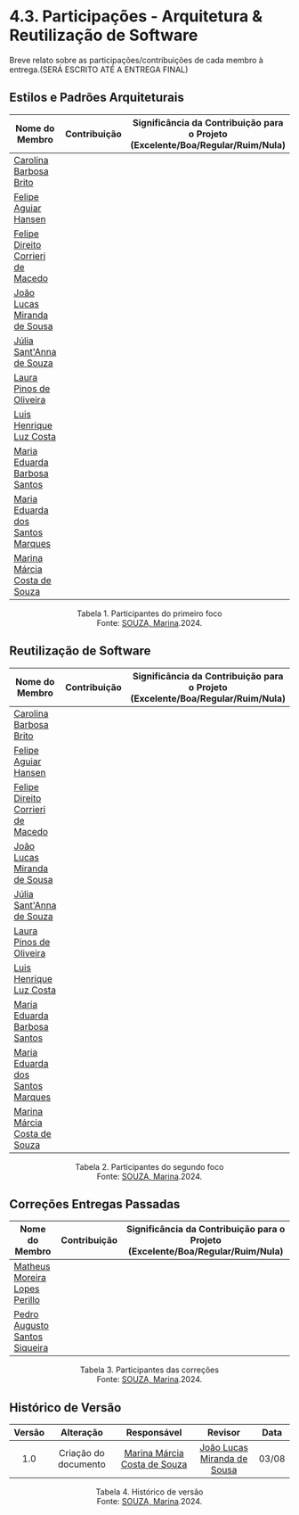 # 4.3. Participações - Arquitetura & Reutilização de Software

Breve relato sobre as participações/contribuições de cada membro à entrega.(SERÁ ESCRITO ATÉ A ENTREGA FINAL)

## **Estilos e Padrões Arquiteturais**

| Nome do Membro| Contribuição | Significância da Contribuição para o Projeto (Excelente/Boa/Regular/Ruim/Nula) |
| --------------| ------------ | ------------------------------------------------------------------------------ |
| [Carolina Barbosa Brito](https://github.comCarolinaBarb) |  |  |
| [Felipe Aguiar Hansen](https://github.com/fhansen98)| |  |
| [Felipe Direito Corrieri de Macedo](https://github.com/FelipeDireito)  |  |  |
| [João Lucas Miranda de Sousa](https://github.com/Jlmsousa) |    |     |
| [Júlia Sant'Anna de Souza](https://github.com/JuliaSSouza)|  |  |
| [Laura Pinos de Oliveira ](https://github.com/laurapinos)|    |    |
| [Luis Henrique Luz Costa ](https://github.com/luishenrrique)|   |    |
| [Maria Eduarda Barbosa Santos ](https://github.com/Madu01) |  |  |
| [Maria Eduarda dos Santos Marques](https://github.com/EduardaSMarques) |   |  |
| [Marina Márcia Costa de Souza](https://github.com/The-Boss-Nina) |  |  |

<p align="center">Tabela 1. Participantes do primeiro foco <br>
Fonte: <a href="https://github.com/The-Boss-Nina">SOUZA, Marina</a>.2024. </p>

## **Reutilização de Software**

| Nome do Membro| Contribuição | Significância da Contribuição para o Projeto (Excelente/Boa/Regular/Ruim/Nula) |
| --------------| ------------ | ------------------------------------------------------------------------------ |
| [Carolina Barbosa Brito](https://github.comCarolinaBarb) |  |  |
| [Felipe Aguiar Hansen](https://github.com/fhansen98)| |  |
| [Felipe Direito Corrieri de Macedo](https://github.com/FelipeDireito)  |  |  |
| [João Lucas Miranda de Sousa](https://github.com/Jlmsousa) |    |     |
| [Júlia Sant'Anna de Souza](https://github.com/JuliaSSouza)|  |  |
| [Laura Pinos de Oliveira ](https://github.com/laurapinos)|    |    |
| [Luis Henrique Luz Costa ](https://github.com/luishenrrique)|   |    |
| [Maria Eduarda Barbosa Santos ](https://github.com/Madu01) |  |  |
| [Maria Eduarda dos Santos Marques](https://github.com/EduardaSMarques) |   |  |
| [Marina Márcia Costa de Souza](https://github.com/The-Boss-Nina) |  |  |

<p align="center">Tabela 2. Participantes do segundo foco <br>
Fonte: <a href="https://github.com/The-Boss-Nina">SOUZA, Marina</a>.2024. </p>

## **Correções Entregas Passadas**

| Nome do Membro| Contribuição | Significância da Contribuição para o Projeto (Excelente/Boa/Regular/Ruim/Nula) |
| --------------| ------------ | ------------------------------------------------------------------------------ |
| [Matheus Moreira Lopes Perillo](https://github.com/MatheusPerillo) |   |   |
| [Pedro Augusto Santos Siqueira](https://github.com/PedroSiq)  |  |  |

<p align="center">Tabela 3. Participantes das correções <br>
Fonte: <a href="https://github.com/The-Boss-Nina">SOUZA, Marina</a>.2024. </p>

## Histórico de Versão

| Versão |                  Alteração                  |                           Responsável                            |                           Revisor                           | Data  |
| :----: | :-----------------------------------------: | :--------------------------------------------------------------: | :---------------------------------------------------------: | :---: |
|  1.0   |            Criação do documento             |       [Marina Márcia Costa de Souza](https://github.com/The-Boss-Nina) | [João Lucas Miranda de Sousa](https://github.com/Jlmsousa)  | 03/08 |

<p align="center">Tabela 4. Histórico de versão <br>
Fonte: <a href="https://github.com/The-Boss-Nina">SOUZA, Marina</a>.2024. </p>

